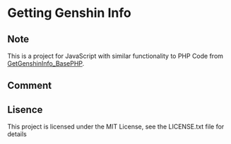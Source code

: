 # Getting Genshin Info
## Note
This is a project for JavaScript with similar functionality to PHP Code from [GetGenshinInfo_BasePHP](https://github.com/bella2391/GetGenshinInfo/tree/base-php).<br>
## Comment 

## Lisence
This project is licensed under the MIT License, see the LICENSE.txt file for details